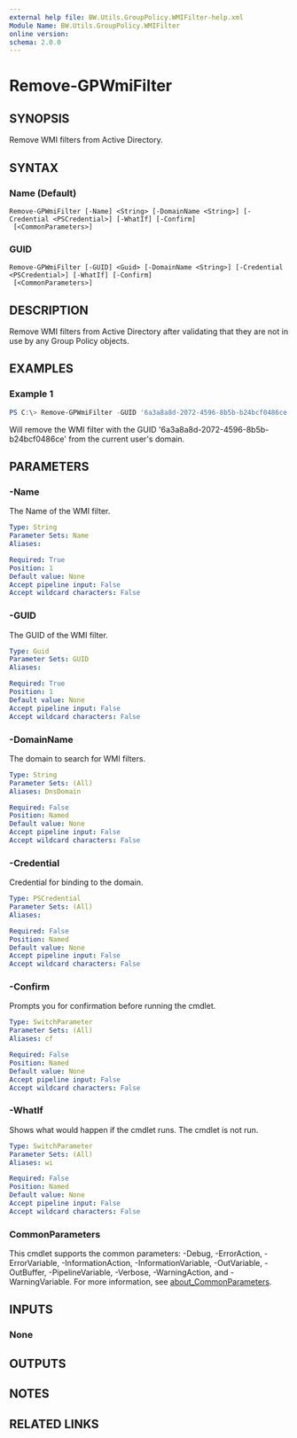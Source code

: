 ```yaml
---
external help file: BW.Utils.GroupPolicy.WMIFilter-help.xml
Module Name: BW.Utils.GroupPolicy.WMIFilter
online version:
schema: 2.0.0
---
```


# Remove-GPWmiFilter

## SYNOPSIS
Remove WMI filters from Active Directory.

## SYNTAX

### Name (Default)
```
Remove-GPWmiFilter [-Name] <String> [-DomainName <String>] [-Credential <PSCredential>] [-WhatIf] [-Confirm]
 [<CommonParameters>]
```

### GUID
```
Remove-GPWmiFilter [-GUID] <Guid> [-DomainName <String>] [-Credential <PSCredential>] [-WhatIf] [-Confirm]
 [<CommonParameters>]
```

## DESCRIPTION
Remove WMI filters from Active Directory after validating that they are not in
use by any Group Policy objects.

## EXAMPLES

### Example 1
```powershell
PS C:\> Remove-GPWmiFilter -GUID '6a3a8a8d-2072-4596-8b5b-b24bcf0486ce'
```

Will remove the WMI filter with the GUID '6a3a8a8d-2072-4596-8b5b-b24bcf0486ce'
from the current user's domain.

## PARAMETERS

### -Name
The Name of the WMI filter.

```yaml
Type: String
Parameter Sets: Name
Aliases:

Required: True
Position: 1
Default value: None
Accept pipeline input: False
Accept wildcard characters: False
```

### -GUID
The GUID of the WMI filter.

```yaml
Type: Guid
Parameter Sets: GUID
Aliases:

Required: True
Position: 1
Default value: None
Accept pipeline input: False
Accept wildcard characters: False
```

### -DomainName
The domain to search for WMI filters.

```yaml
Type: String
Parameter Sets: (All)
Aliases: DnsDomain

Required: False
Position: Named
Default value: None
Accept pipeline input: False
Accept wildcard characters: False
```

### -Credential
Credential for binding to the domain.

```yaml
Type: PSCredential
Parameter Sets: (All)
Aliases:

Required: False
Position: Named
Default value: None
Accept pipeline input: False
Accept wildcard characters: False
```

### -Confirm
Prompts you for confirmation before running the cmdlet.

```yaml
Type: SwitchParameter
Parameter Sets: (All)
Aliases: cf

Required: False
Position: Named
Default value: None
Accept pipeline input: False
Accept wildcard characters: False
```

### -WhatIf
Shows what would happen if the cmdlet runs.
The cmdlet is not run.

```yaml
Type: SwitchParameter
Parameter Sets: (All)
Aliases: wi

Required: False
Position: Named
Default value: None
Accept pipeline input: False
Accept wildcard characters: False
```

### CommonParameters
This cmdlet supports the common parameters: -Debug, -ErrorAction, -ErrorVariable, -InformationAction, -InformationVariable, -OutVariable, -OutBuffer, -PipelineVariable, -Verbose, -WarningAction, and -WarningVariable. For more information, see [about_CommonParameters](http://go.microsoft.com/fwlink/?LinkID=113216).

## INPUTS

### None

## OUTPUTS

## NOTES

## RELATED LINKS
